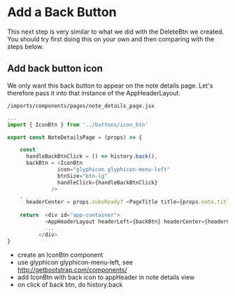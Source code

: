 # Add a Back Button

This next step is very similar to what we did with the DeleteBtn we created. You should try first doing this on your own and then comparing with the steps below.

## Add back button icon
We only want this back button to appear on the note details page.  Let's therefore pass it into that instance of the AppHeaderLayout.

 ``` /imports/components/pages/note_details_page.jsx ```

```js
...
import { IconBtn } from '../buttons/icon_btn'

export const NoteDetailsPage = (props) => {

	const
      handleBackBtnClick = () => history.back(),
      backBtn = <IconBtn
                icon="glyphicon glyphicon-menu-left"
                btnSize="btn-lg"
                handleClick={handleBackBtnClick}
              />
    ,
	  headerCenter = props.subsReady? <PageTitle title={props.note.title} /> : null
	  
	return  <div id="app-container">
            <AppHeaderLayout headerLeft={backBtn} headerCenter={headerCenter} />
            ...
          </div>
}
```

- create an IconBtn component
- use glyphicon glyphicon-menu-left, see http://getbootstrap.com/components/
- add IconBtn with back icon to appHeader in note details view
- on click of back btn, do history.back

